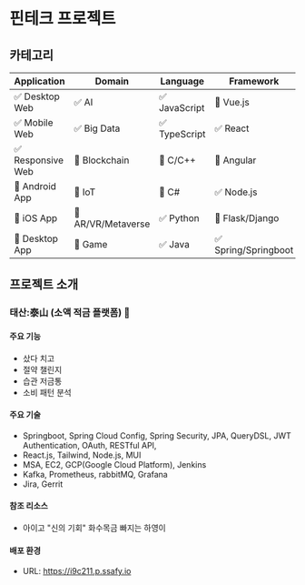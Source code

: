 # 핀테크 프로젝트

<!-- 필수 항목 -->

## 카테고리

| Application | Domain | Language | Framework |
| ---- | ---- | ---- | ---- |
| :white_check_mark: Desktop Web | :white_check_mark: AI | :white_check_mark: JavaScript | :black_square_button: Vue.js |
| :white_check_mark: Mobile Web | :white_check_mark: Big Data | :white_check_mark: TypeScript | :white_check_mark: React |
| :white_check_mark: Responsive Web | :black_square_button: Blockchain | :black_square_button: C/C++ | :black_square_button: Angular |
| :black_square_button: Android App | :black_square_button: IoT | :black_square_button: C# | :white_check_mark: Node.js |
| :black_square_button: iOS App | :black_square_button: AR/VR/Metaverse | :white_check_mark: Python | :black_square_button: Flask/Django |
| :black_square_button: Desktop App | :black_square_button: Game | :white_check_mark: Java | :white_check_mark: Spring/Springboot |

<!-- 필수 항목 -->

## 프로젝트 소개

### 태산:泰山 (소액 적금 플랫폼) :bank:

#### 주요 기능
  - 샀다 치고
  - 절약 챌린지
  - 습관 저금통
  - 소비 패턴 분석

#### 주요 기술
  - Springboot, Spring Cloud Config, Spring Security, JPA, QueryDSL, JWT Authentication, OAuth, RESTful API, 
  - React.js, Tailwind, Node.js, MUI
  - MSA, EC2, GCP(Google Cloud Platform), Jenkins
  - Kafka, Prometheus, rabbitMQ, Grafana
  - Jira, Gerrit

#### 참조 리소스

  * 아이고 "신의 기회" 화수목금 빠지는 하영이

#### 배포 환경
  - URL: https://i9c211.p.ssafy.io
